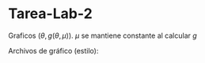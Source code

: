 # Tarea-Lab-2

Graficos $(\theta,g(\theta,\mu))$. $\mu$ se mantiene constante al calcular $g$

Archivos de gráfico (estilo): 

